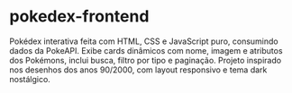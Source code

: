 # pokedex-frontend
Pokédex interativa feita com HTML, CSS e JavaScript puro, consumindo dados da PokeAPI. Exibe cards dinâmicos com nome, imagem e atributos dos Pokémons, inclui busca, filtro por tipo e paginação. Projeto inspirado nos desenhos dos anos 90/2000, com layout responsivo e tema dark nostálgico.
